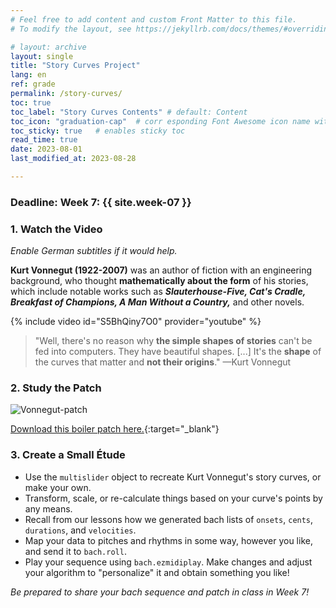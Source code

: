 ```yaml
---
# Feel free to add content and custom Front Matter to this file.
# To modify the layout, see https://jekyllrb.com/docs/themes/#overriding-theme-defaults

# layout: archive   
layout: single   
title: "Story Curves Project"   
lang: en   
ref: grade  
permalink: /story-curves/   
toc: true  
toc_label: "Story Curves Contents" # default: Content
toc_icon: "graduation-cap"  # corr esponding Font Awesome icon name without the "fa" prefix
toc_sticky: true   # enables sticky toc  
read_time: true  
date: 2023-08-01  
last_modified_at: 2023-08-28  

---
```


### Deadline: Week 7: {{ site.week-07 }}  

### 1. Watch the Video  

_Enable German subtitles if it would help._   

**Kurt Vonnegut (1922-2007)** was an author of fiction with an engineering background, who thought **mathematically about the form** of his stories, which include notable works such as **_Slauterhouse-Five, Cat's Cradle, Breakfast of Champions, A Man Without a Country,_** and other novels.  

{% include video id="S5BhQiny7O0" provider="youtube" %}    

> "Well, there's no reason why **the simple shapes of stories** can't be fed into computers. They have beautiful shapes. [...] It's the **shape** of the curves that matter and **not their origins**." —Kurt Vonnegut  

### 2. Study the Patch   

<img src="/MHL-Advanced-CAO/assets/images/vonnegut.patch.v01.png" alt="Vonnegut-patch">   

[Download this boiler patch here.](/MHL-Advanced-CAO/assets/patches/vonnegut.story.shapes.v01.maxpat){:target="_blank"}  

### 3. Create a Small Étude   

* Use the `multislider` object to recreate Kurt Vonnegut's story curves, or make your own.   
* Transform, scale, or re-calculate things based on your curve's points by any means.   
* Recall from our lessons how we generated bach lists of `onsets`, `cents`, `durations`, and `velocities`.  
* Map your data to pitches and rhythms in some way, however you like, and send it to `bach.roll`.  
* Play your sequence using `bach.ezmidiplay`. Make changes and adjust your algorithm to "personalize" it and obtain something you like!    

_Be prepared to share your bach sequence and patch in class in Week 7!_    
